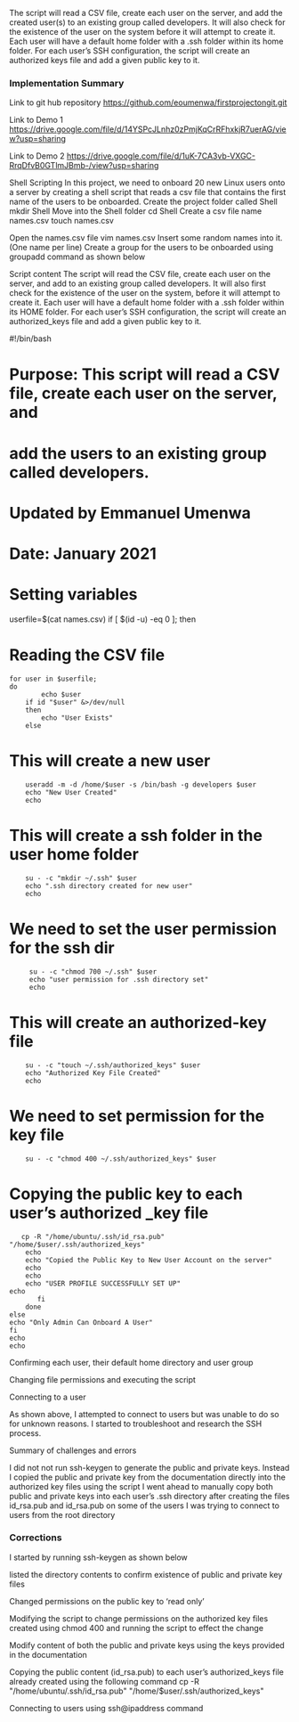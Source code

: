 The script will read a CSV file, create each user on the server, and add the created user(s) to an existing group called developers. It will also check for the existence of the user on the system before it will attempt to create it. Each user will have a default home folder with a .ssh folder within its home folder. For each user’s SSH configuration, the script will create an authorized keys file and add a given public key to it.


### Implementation Summary


Link to git hub repository 
https://github.com/eoumenwa/firstprojectongit.git


Link to Demo 1
https://drive.google.com/file/d/14YSPcJLnhz0zPmjKqCrRFhxkjR7uerAG/view?usp=sharing

Link to Demo 2
https://drive.google.com/file/d/1uK-7CA3vb-VXGC-RrqDfvB0GTlmJBmb-/view?usp=sharing

 
Shell Scripting
In this project, we need to onboard 20 new Linux users onto a server by creating a shell script that reads a csv file that contains the first name of the users to be onboarded.
Create the project folder called Shell
mkdir Shell
Move into the Shell folder
cd Shell
Create a csv file name names.csv
touch names.csv

Open the names.csv file
vim names.csv
Insert some random names into it. (One name per line)
Create a group for the users to be onboarded using groupadd command as shown below



Script content
The script will read the CSV file, create each user on the server, and add to an existing group called developers. It will also first check for the existence of the user on the system, before it will attempt to create it. Each user will have a default home folder with a .ssh folder within its HOME folder. For each user’s SSH configuration, the script will create an authorized_keys file and add a given public key to it.


#!/bin/bash
# Purpose: This script will read a CSV file, create each user on the server, and 
# add the users to an existing group called developers. 
# Updated by Emmanuel Umenwa 
# Date: January 2021
# Setting variables
userfile=$(cat names.csv)
    if [ $(id -u) -eq 0 ]; then
# Reading the CSV file
    for user in $userfile;
    do
            echo $user
        if id "$user" &>/dev/null
        then
            echo "User Exists"
        else
# This will create a new user
        useradd -m -d /home/$user -s /bin/bash -g developers $user
        echo "New User Created"
        echo
# This will create a ssh folder in the user home folder
        su - -c "mkdir ~/.ssh" $user
        echo ".ssh directory created for new user"
        echo
# We need to set the user permission for the ssh dir
         su - -c "chmod 700 ~/.ssh" $user
         echo "user permission for .ssh directory set"
         echo
# This will create an authorized-key file
        su - -c "touch ~/.ssh/authorized_keys" $user
        echo "Authorized Key File Created"
        echo
# We need to set permission for the key file
        su - -c "chmod 400 ~/.ssh/authorized_keys" $user
# Copying the public key to each user’s authorized _key file
       cp -R "/home/ubuntu/.ssh/id_rsa.pub" "/home/$user/.ssh/authorized_keys"
        echo
        echo "Copied the Public Key to New User Account on the server"
        echo
        echo
        echo "USER PROFILE SUCCESSFULLY SET UP"
	echo
           fi
        done
    else
    echo "Only Admin Can Onboard A User"
    fi
    echo
    echo

Confirming each user, their default  home directory and user group



Changing file permissions and executing the script





Connecting to a user






As shown above, I attempted to connect to users but was unable to do so for unknown reasons. I started to troubleshoot and research the SSH process.


Summary of challenges and errors

I did not not run ssh-keygen to generate the public and private keys. Instead I copied the public and private key from the documentation directly into the authorized key files using the script
I went ahead to manually copy both public and private keys into each user’s .ssh directory after creating the files id_rsa.pub and id_rsa.pub on some of the users
I was trying to connect to users from the root directory 

### Corrections 

I started by running ssh-keygen as shown below



listed the directory contents to confirm existence of public and private key files


Changed permissions on the public key to ‘read only’


Modifying the script to change permissions on the authorized key files created using chmod 400 and running the script to effect the change
 



Modify content of both the public and private keys using the keys provided in the documentation

Copying the public content (id_rsa.pub) to each user’s authorized_keys file already created using the following command
     cp -R "/home/ubuntu/.ssh/id_rsa.pub" "/home/$user/.ssh/authorized_keys"
    

  Connecting to users using ssh@ipaddress command

 








